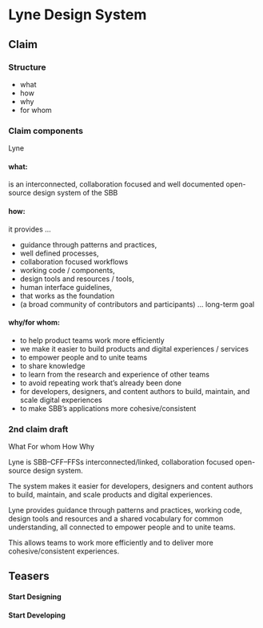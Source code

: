 # Lyne Design System

## Claim

### Structure
* what
* how
* why
* for whom

### Claim components
Lyne

#### what:
is an interconnected, collaboration focused and well documented open-source design system of the SBB

#### how:
it provides ...

* guidance through patterns and practices,
* well defined processes,
* collaboration focused workflows
* working code / components,
* design tools and resources / tools,
* human interface guidelines,
* that works as the foundation
* (a broad community of contributors and participants) ... long-term goal

#### why/for whom:
* to help product teams work more efficiently 
* we make it easier to build products and digital experiences / services
* to empower people and to unite teams
* to share knowledge
* to learn from the research and experience of other teams
* to avoid repeating work that’s already been done
* for developers, designers, and content authors to build, maintain, and scale digital experiences
* to make SBB’s applications more cohesive/consistent

### 2nd claim draft

What
For whom
How
Why

Lyne is SBB–CFF–FFSs interconnected/linked, collaboration focused open-source design system.

The system makes it easier for developers, designers and content authors to build, maintain, and scale products and digital experiences.

Lyne provides guidance through patterns and practices, working code, design tools and resources and a shared vocabulary for common understanding, all connected  to empower people and to unite teams. 

This allows teams to work more efficiently and to deliver more cohesive/consistent experiences.


## Teasers

#### Start Designing

#### Start Developing
